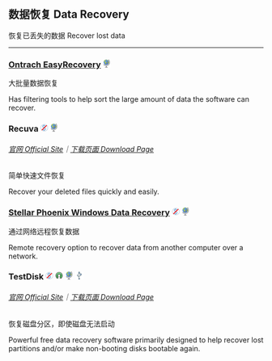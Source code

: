 ## 数据恢复   Data Recovery

恢复已丢失的数据   Recover lost data

---

### [Ontrach EasyRecovery](http://www.krollontrack.com/data-recovery/recovery-software/) ![](/assets/earth-globe.png)

大批量数据恢复

Has filtering tools to help sort the large amount of data the software can recover.

### Recuva ![](/assets/图片2.png) ![](/assets/earth-globe.png)

###### [官网 Official Site](https://www.piriform.com/recuva)｜[下载页面 Download Page](https://www.piriform.com/recuva/download)

简单快速文件恢复

Recover your deleted files quickly and easily.

### [Stellar Phoenix Windows Data Recovery](http://www.stellarinfo.com/windows-data-recovery.php) ![](/assets/图片2.png) ![](/assets/earth-globe.png)

通过网络远程恢复数据

Remote recovery option to recover data from another computer over a network.

### TestDisk ![](/assets/图片2.png) ![](/assets/open-source-icon.png) ![](/assets/earth-globe.png) ![](/assets/usb.png)

###### [官网 Official Site](http://www.cgsecurity.org/wiki/TestDisk)｜[下载页面 Download Page](http://www.cgsecurity.org/wiki/TestDisk_Download)

恢复磁盘分区，即使磁盘无法启动

Powerful free data recovery software primarily designed to help recover lost partitions and/or make non-booting disks bootable again.

